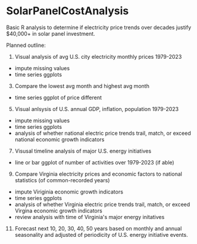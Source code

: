 # SolarPanelCostAnalysis
Basic R analysis to determine if electricity price trends over decades justify $40,000+ in solar panel investment.

Planned outline:
1. Visual analysis of avg U.S. city electricity monthly prices 1979-2023
- impute missing values
- time series ggplots
3. Compare the lowest avg month and highest avg month
- time series ggplot of price different
5. Visual anlsysis of U.S. annual GDP, inflation, population 1979-2023
- impute missing values
- time series ggplots
- analysis of whether national electric price trends trail, match, or exceed national economic growth indicators
7. Visusal timeline analysis of major U.S. energy initiatives
- line or bar ggplot of number of activities over 1979-2023 (if able)
9. Compare Virginia electricity prices and economic factors to national statistics (of common-recorded years)
- impute Viriginia economic growth indicators
- time series ggplots
- analysis of whether Virginia electric price trends trail, match, or exceed Virgina economic growth indicators
- review analysis with time of Virginia's major energy initatives
11. Forecast next 10, 20, 30, 40, 50 years based on monthly and annual seasonality and adjusted of periodicity of U.S. energy initiative events.
